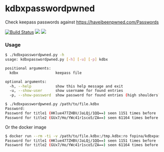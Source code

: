 # kdbxpasswordpwned
Check keepass passwords against https://haveibeenpwned.com/Passwords

[![Build Status](https://travis-ci.org/fopina/kdbxpasswordpwned.svg?branch=master)](https://travis-ci.org/fopina/kdbxpasswordpwned)
[![](https://images.microbadger.com/badges/version/fopina/kdbxpasswordpwned.svg)](https://microbadger.com/images/fopina/kdbxpasswordpwned "Get your own version badge on microbadger.com")
[![](https://images.microbadger.com/badges/image/fopina/kdbxpasswordpwned.svg)](https://microbadger.com/images/fopina/kdbxpasswordpwned "Get your own image badge on microbadger.com")

### Usage

```bash
$ ./kdbxpasswordpwned.py -h
usage: kdbxpasswordpwned.py [-h] [-u] [-p] kdbx

positional arguments:
  kdbx                 keepass file

optional arguments:
  -h, --help           show this help message and exit
  -u, --show-user      show username for found entries
  -p, --show-password  show password for found entries (high shoulders?)
```

```bash
$ ./kdbxpasswordpwned.py /path/to/file.kdbx
Password:
Password for title1 (HKlue477ZHBV/JaLQj/1QQ==) seen 1151 times before
Password for title2 (GUx7/Ho/YWc41r1sco5/ZA==) seen 61164 times before
```

Or the docker image

```bash
$ docker run --rm -ti -v /path/to/file.kdbx:/tmp.kdbx:ro fopina/kdbxpasswordpwned -up /tmp.kdbx
Password for title1 (HKlue477ZHBV/JaLQj/1QQ==) seen 1151 times before - testuser - testit
Password for title2 (GUx7/Ho/YWc41r1sco5/ZA==) seen 61164 times before - None - blabla
```
